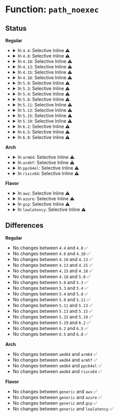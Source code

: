 # Function: <code>path_noexec</code>

## Status
<b>Regular</b>
<ul>
<li>
<details>
<summary>In <code>4.4</code>: Selective Inline ⚠️</summary>

```c
bool path_noexec(const struct path *path);
```

**Collision:** Unique Global

**Inline:** Selective

**Transformation:** False

**Instances:**

```
In fs/exec.c (ffffffff81211ff0)
Location: fs/exec.c:103
Inline: True
Inline callers:
  - fs/exec.c:do_open_execat
  - fs/exec.c:SyS_uselib
Direct callers:
  - kernel/sys.c:prctl_set_mm_exe_file
  - mm/mmap.c:do_mmap
  - mm/mmap.c:do_mmap
  - fs/open.c:SyS_access
  - security/security.c:security_mmap_file
```
**Symbols:**

```
ffffffff81211ff0-ffffffff81212017: path_noexec (STB_GLOBAL)
```
</details>
</li>
<li>
<details>
<summary>In <code>4.8</code>: Selective Inline ⚠️</summary>

```c
bool path_noexec(const struct path *path);
```

**Collision:** Unique Global

**Inline:** Selective

**Transformation:** False

**Instances:**

```
In fs/exec.c (ffffffff81238c04)
Location: fs/exec.c:104
Inline: True
Inline callers:
  - fs/exec.c:do_open_execat
  - fs/exec.c:SyS_uselib
Direct callers:
  - kernel/sys.c:prctl_set_mm_exe_file
  - mm/mmap.c:do_mmap
  - mm/mmap.c:do_mmap
  - fs/open.c:SyS_access
  - security/security.c:security_mmap_file
```
**Symbols:**

```
ffffffff81238ac0-ffffffff81238ae7: path_noexec (STB_GLOBAL)
```
</details>
</li>
<li>
<details>
<summary>In <code>4.10</code>: Selective Inline ⚠️</summary>

```c
bool path_noexec(const struct path *path);
```

**Collision:** Unique Global

**Inline:** Selective

**Transformation:** False

**Instances:**

```
In fs/exec.c (ffffffff8124b8b4)
Location: fs/exec.c:104
Inline: True
Inline callers:
  - fs/exec.c:do_open_execat
  - fs/exec.c:SyS_uselib
Direct callers:
  - kernel/sys.c:prctl_set_mm_exe_file
  - mm/mmap.c:do_mmap
  - mm/mmap.c:do_mmap
  - fs/open.c:SyS_access
  - security/security.c:security_mmap_file
```
**Symbols:**

```
ffffffff8124b770-ffffffff8124b797: path_noexec (STB_GLOBAL)
```
</details>
</li>
<li>
<details>
<summary>In <code>4.13</code>: Selective Inline ⚠️</summary>

```c
bool path_noexec(const struct path *path);
```

**Collision:** Unique Global

**Inline:** Selective

**Transformation:** False

**Instances:**

```
In fs/exec.c (ffffffff812579ae)
Location: fs/exec.c:109
Inline: True
Inline callers:
  - fs/exec.c:do_open_execat
  - fs/exec.c:SyS_uselib
Direct callers:
  - kernel/sys.c:prctl_set_mm_exe_file
  - mm/mmap.c:do_mmap
  - mm/mmap.c:do_mmap
  - fs/open.c:SyS_access
  - security/security.c:security_mmap_file
```
**Symbols:**

```
ffffffff812578a0-ffffffff812578c7: path_noexec (STB_GLOBAL)
```
</details>
</li>
<li>
<details>
<summary>In <code>4.15</code>: Selective Inline ⚠️</summary>

```c
bool path_noexec(const struct path *path);
```

**Collision:** Unique Global

**Inline:** Selective

**Transformation:** False

**Instances:**

```
In fs/exec.c (ffffffff81279c7e)
Location: fs/exec.c:109
Inline: True
Inline callers:
  - fs/exec.c:do_open_execat
  - fs/exec.c:SyS_uselib
Direct callers:
  - kernel/sys.c:prctl_set_mm_exe_file
  - mm/mmap.c:do_mmap
  - mm/mmap.c:do_mmap
  - fs/open.c:SyS_access
  - security/security.c:security_mmap_file
```
**Symbols:**

```
ffffffff81279af0-ffffffff81279b17: path_noexec (STB_GLOBAL)
```
</details>
</li>
<li>
<details>
<summary>In <code>4.18</code>: Selective Inline ⚠️</summary>

```c
bool path_noexec(const struct path *path);
```

**Collision:** Unique Global

**Inline:** Selective

**Transformation:** False

**Instances:**

```
In fs/exec.c (ffffffff812a085a)
Location: fs/exec.c:109
Inline: True
Inline callers:
  - fs/exec.c:do_open_execat
  - fs/exec.c:__ia32_sys_uselib
  - fs/exec.c:__x64_sys_uselib
Direct callers:
  - kernel/sys.c:prctl_set_mm_exe_file
  - mm/mmap.c:do_mmap
  - mm/mmap.c:do_mmap
  - fs/open.c:do_faccessat
  - security/security.c:security_mmap_file
```
**Symbols:**

```
ffffffff812a06d0-ffffffff812a06f7: path_noexec (STB_GLOBAL)
```
</details>
</li>
<li>
<details>
<summary>In <code>5.0</code>: Selective Inline ⚠️</summary>

```c
bool path_noexec(const struct path *path);
```

**Collision:** Unique Global

**Inline:** Selective

**Transformation:** False

**Instances:**

```
In fs/exec.c (ffffffff812b583e)
Location: fs/exec.c:109
Inline: True
Inline callers:
  - fs/exec.c:do_open_execat
  - fs/exec.c:__ia32_sys_uselib
  - fs/exec.c:__x64_sys_uselib
Direct callers:
  - kernel/sys.c:prctl_set_mm_exe_file
  - mm/mmap.c:do_mmap
  - mm/mmap.c:do_mmap
  - fs/open.c:do_faccessat
  - security/security.c:security_mmap_file
```
**Symbols:**

```
ffffffff812b56b0-ffffffff812b56d7: path_noexec (STB_GLOBAL)
```
</details>
</li>
<li>
<details>
<summary>In <code>5.3</code>: Selective Inline ⚠️</summary>

```c
bool path_noexec(const struct path *path);
```

**Collision:** Unique Global

**Inline:** Selective

**Transformation:** False

**Instances:**

```
In fs/exec.c (ffffffff812d2624)
Location: fs/exec.c:110
Inline: True
Inline callers:
  - fs/exec.c:do_open_execat
  - fs/exec.c:__ia32_sys_uselib
  - fs/exec.c:__x64_sys_uselib
Direct callers:
  - kernel/sys.c:prctl_set_mm_exe_file
  - mm/mmap.c:do_mmap
  - mm/mmap.c:do_mmap
  - fs/open.c:do_faccessat
  - security/security.c:security_mmap_file
```
**Symbols:**

```
ffffffff812d2460-ffffffff812d2487: path_noexec (STB_GLOBAL)
```
</details>
</li>
<li>
<details>
<summary>In <code>5.4</code>: Selective Inline ⚠️</summary>

```c
bool path_noexec(const struct path *path);
```

**Collision:** Unique Global

**Inline:** Selective

**Transformation:** False

**Instances:**

```
In fs/exec.c (ffffffff812e4134)
Location: fs/exec.c:110
Inline: True
Inline callers:
  - fs/exec.c:do_open_execat
  - fs/exec.c:__ia32_sys_uselib
  - fs/exec.c:__x64_sys_uselib
Direct callers:
  - kernel/sys.c:prctl_set_mm_exe_file
  - mm/mmap.c:do_mmap
  - mm/mmap.c:do_mmap
  - fs/open.c:do_faccessat
  - security/security.c:security_mmap_file
```
**Symbols:**

```
ffffffff812e3ff0-ffffffff812e4017: path_noexec (STB_GLOBAL)
```
</details>
</li>
<li>
<details>
<summary>In <code>5.8</code>: Selective Inline ⚠️</summary>

```c
bool path_noexec(const struct path *path);
```

**Collision:** Unique Global

**Inline:** Selective

**Transformation:** False

**Instances:**

```
In fs/exec.c (ffffffff8131c64e)
Location: fs/exec.c:109
Inline: True
Inline callers:
  - fs/exec.c:do_open_execat
  - fs/exec.c:__do_sys_uselib
Direct callers:
  - kernel/sys.c:prctl_set_mm_exe_file
  - mm/mmap.c:do_mmap
  - mm/mmap.c:do_mmap
  - fs/open.c:do_faccessat
  - security/security.c:security_mmap_file
```
**Symbols:**

```
ffffffff8131b3a0-ffffffff8131b3c7: path_noexec (STB_GLOBAL)
```
</details>
</li>
<li>
<details>
<summary>In <code>5.11</code>: Selective Inline ⚠️</summary>

```c
bool path_noexec(const struct path *path);
```

**Collision:** Unique Global

**Inline:** Selective

**Transformation:** False

**Instances:**

```
In fs/exec.c (ffffffff813281a3)
Location: fs/exec.c:112
Inline: True
Inline callers:
  - fs/exec.c:do_open_execat
  - fs/exec.c:__do_sys_uselib
Direct callers:
  - kernel/sys.c:prctl_set_mm_exe_file
  - mm/mmap.c:do_mmap
  - mm/mmap.c:do_mmap
  - fs/open.c:do_faccessat
  - fs/namei.c:may_open
  - security/security.c:security_mmap_file
```
**Symbols:**

```
ffffffff813269d0-ffffffff813269f7: path_noexec (STB_GLOBAL)
```
</details>
</li>
<li>
<details>
<summary>In <code>5.13</code>: Selective Inline ⚠️</summary>

```c
bool path_noexec(const struct path *path);
```

**Collision:** Unique Global

**Inline:** Selective

**Transformation:** False

**Instances:**

```
In fs/exec.c (ffffffff8132e0c7)
Location: fs/exec.c:112
Inline: True
Inline callers:
  - fs/exec.c:do_open_execat
  - fs/exec.c:__do_sys_uselib
Direct callers:
  - kernel/sys.c:prctl_set_mm_exe_file
  - mm/mmap.c:do_mmap
  - mm/mmap.c:do_mmap
  - fs/open.c:do_faccessat
  - fs/namei.c:may_open
  - security/security.c:security_mmap_file
```
**Symbols:**

```
ffffffff8132f510-ffffffff8132f537: path_noexec (STB_GLOBAL)
```
</details>
</li>
<li>
<details>
<summary>In <code>5.15</code>: Selective Inline ⚠️</summary>

```c
bool path_noexec(const struct path *path);
```

**Collision:** Unique Global

**Inline:** Selective

**Transformation:** False

**Instances:**

```
In fs/exec.c (ffffffff8137b8b7)
Location: fs/exec.c:109
Inline: True
Inline callers:
  - fs/exec.c:do_open_execat
  - fs/exec.c:__do_sys_uselib
Direct callers:
  - kernel/sys.c:prctl_set_mm_exe_file
  - mm/mmap.c:do_mmap
  - mm/mmap.c:do_mmap
  - fs/open.c:do_faccessat
  - fs/namei.c:may_open
  - security/security.c:security_mmap_file
```
**Symbols:**

```
ffffffff8137a2d0-ffffffff8137a2f7: path_noexec (STB_GLOBAL)
```
</details>
</li>
<li>
<details>
<summary>In <code>5.19</code>: Selective Inline ⚠️</summary>

```c
bool path_noexec(const struct path *path);
```

**Collision:** Unique Global

**Inline:** Selective

**Transformation:** False

**Instances:**

```
In fs/exec.c (ffffffff813fc14f)
Location: fs/exec.c:109
Inline: True
Inline callers:
  - fs/exec.c:do_open_execat
  - fs/exec.c:__do_sys_uselib
Direct callers:
  - kernel/sys.c:prctl_set_mm_exe_file
  - mm/mmap.c:do_mmap
  - mm/mmap.c:do_mmap
  - fs/open.c:do_faccessat
  - fs/namei.c:may_open
  - security/security.c:security_mmap_file
```
**Symbols:**

```
ffffffff813fc9f0-ffffffff813fca1f: path_noexec (STB_GLOBAL)
```
</details>
</li>
<li>
<details>
<summary>In <code>6.2</code>: Selective Inline ⚠️</summary>

```c
bool path_noexec(const struct path *path);
```

**Collision:** Unique Global

**Inline:** Selective

**Transformation:** False

**Instances:**

```
In fs/exec.c (ffffffff81485bbf)
Location: fs/exec.c:109
Inline: True
Inline callers:
  - fs/exec.c:do_open_execat
  - fs/exec.c:__do_sys_uselib
Direct callers:
  - kernel/sys.c:prctl_set_mm_exe_file
  - mm/mmap.c:do_mmap
  - mm/mmap.c:do_mmap
  - fs/open.c:do_faccessat
  - fs/namei.c:may_open
  - security/security.c:security_mmap_file
```
**Symbols:**

```
ffffffff81486540-ffffffff8148656f: path_noexec (STB_GLOBAL)
```
</details>
</li>
<li>
<details>
<summary>In <code>6.5</code>: Selective Inline ⚠️</summary>

```c
bool path_noexec(const struct path *path);
```

**Collision:** Unique Global

**Inline:** Selective

**Transformation:** False

**Instances:**

```
In fs/exec.c (ffffffff814b98b1)
Location: fs/exec.c:110
Inline: True
Inline callers:
  - fs/exec.c:do_open_execat
  - fs/exec.c:__ia32_sys_uselib
  - fs/exec.c:__x64_sys_uselib
Direct callers:
  - kernel/sys.c:prctl_set_mm_exe_file
  - mm/mmap.c:do_mmap
  - mm/mmap.c:do_mmap
  - fs/open.c:do_faccessat
  - fs/namei.c:may_open
  - security/security.c:security_mmap_file
```
**Symbols:**

```
ffffffff814bb1f0-ffffffff814bb21f: path_noexec (STB_GLOBAL)
```
</details>
</li>
<li>
<details>
<summary>In <code>6.8</code>: Selective Inline ⚠️</summary>

```c
bool path_noexec(const struct path *path);
```

**Collision:** Unique Global

**Inline:** Selective

**Transformation:** False

**Instances:**

```
In fs/exec.c (ffffffff814ebda1)
Location: fs/exec.c:111
Inline: True
Inline callers:
  - fs/exec.c:do_open_execat
  - fs/exec.c:__ia32_sys_uselib
  - fs/exec.c:__x64_sys_uselib
Direct callers:
  - kernel/sys.c:prctl_set_mm_exe_file
  - mm/mmap.c:do_mmap
  - mm/mmap.c:do_mmap
  - fs/open.c:do_faccessat
  - fs/namei.c:may_open
  - security/security.c:security_mmap_file
```
**Symbols:**

```
ffffffff814ed760-ffffffff814ed78f: path_noexec (STB_GLOBAL)
```
</details>
</li>
</ul>
<b>Arch</b>
<ul>
<li>
<details>
<summary>In <code>arm64</code>: Selective Inline ⚠️</summary>

```c
bool path_noexec(const struct path *path);
```

**Collision:** Unique Global

**Inline:** Selective

**Transformation:** False

**Instances:**

```
In fs/exec.c (ffff80001038cf8c)
Location: fs/exec.c:110
Inline: True
Inline callers:
  - fs/exec.c:do_open_execat
  - fs/exec.c:__arm64_sys_uselib
Direct callers:
  - kernel/sys.c:prctl_set_mm_exe_file
  - mm/mmap.c:do_mmap
  - mm/mmap.c:do_mmap
  - fs/open.c:do_faccessat
  - security/security.c:security_mmap_file
```
**Symbols:**

```
ffff80001038bb30-ffff80001038bb7c: path_noexec (STB_GLOBAL)
```
</details>
</li>
<li>
<details>
<summary>In <code>armhf</code>: Selective Inline ⚠️</summary>

```c
bool path_noexec(const struct path *path);
```

**Collision:** Unique Global

**Inline:** Selective

**Transformation:** False

**Instances:**

```
In fs/exec.c (c05738e8)
Location: fs/exec.c:110
Inline: True
Inline callers:
  - fs/exec.c:do_open_execat
  - fs/exec.c:__se_sys_uselib
Direct callers:
  - kernel/sys.c:prctl_set_mm_exe_file
  - mm/mmap.c:do_mmap
  - mm/mmap.c:do_mmap
  - fs/open.c:do_faccessat
  - security/security.c:security_mmap_file
```
**Symbols:**

```
c05735a0-c05735d4: path_noexec (STB_GLOBAL)
```
</details>
</li>
<li>
<details>
<summary>In <code>ppc64el</code>: Selective Inline ⚠️</summary>

```c
bool path_noexec(const struct path *path);
```

**Collision:** Unique Global

**Inline:** Selective

**Transformation:** False

**Instances:**

```
In fs/exec.c (c000000000483280)
Location: fs/exec.c:110
Inline: True
Inline callers:
  - fs/exec.c:do_open_execat
  - fs/exec.c:__se_sys_uselib
Direct callers:
  - kernel/sys.c:prctl_set_mm_exe_file
  - mm/mmap.c:do_mmap
  - mm/mmap.c:do_mmap
  - fs/open.c:do_faccessat
  - security/security.c:security_mmap_file
```
**Symbols:**

```
c000000000482fa0-c000000000482fd8: path_noexec (STB_GLOBAL)
```
</details>
</li>
<li>
<details>
<summary>In <code>riscv64</code>: Selective Inline ⚠️</summary>

```c
bool path_noexec(const struct path *path);
```

**Collision:** Unique Global

**Inline:** Selective

**Transformation:** False

**Instances:**

```
In fs/exec.c (ffffffe00025d094)
Location: fs/exec.c:110
Inline: True
Inline callers:
  - fs/exec.c:do_open_execat
  - fs/exec.c:__se_sys_uselib
Direct callers:
  - kernel/sys.c:prctl_set_mm_exe_file
  - mm/mmap.c:do_mmap
  - mm/mmap.c:do_mmap
  - fs/open.c:do_faccessat
  - security/security.c:security_mmap_file
```
**Symbols:**

```
ffffffe00025ceca-ffffffe00025cefc: path_noexec (STB_GLOBAL)
```
</details>
</li>
</ul>
<b>Flavor</b>
<ul>
<li>
<details>
<summary>In <code>aws</code>: Selective Inline ⚠️</summary>

```c
bool path_noexec(const struct path *path);
```

**Collision:** Unique Global

**Inline:** Selective

**Transformation:** False

**Instances:**

```
In fs/exec.c (ffffffff812dc714)
Location: fs/exec.c:110
Inline: True
Inline callers:
  - fs/exec.c:do_open_execat
  - fs/exec.c:__ia32_sys_uselib
  - fs/exec.c:__x64_sys_uselib
Direct callers:
  - kernel/sys.c:prctl_set_mm_exe_file
  - mm/mmap.c:do_mmap
  - mm/mmap.c:do_mmap
  - fs/open.c:do_faccessat
  - security/security.c:security_mmap_file
```
**Symbols:**

```
ffffffff812dc5d0-ffffffff812dc5f7: path_noexec (STB_GLOBAL)
```
</details>
</li>
<li>
<details>
<summary>In <code>azure</code>: Selective Inline ⚠️</summary>

```c
bool path_noexec(const struct path *path);
```

**Collision:** Unique Global

**Inline:** Selective

**Transformation:** False

**Instances:**

```
In fs/exec.c (ffffffff812cd394)
Location: fs/exec.c:110
Inline: True
Inline callers:
  - fs/exec.c:do_open_execat
  - fs/exec.c:__ia32_sys_uselib
  - fs/exec.c:__x64_sys_uselib
Direct callers:
  - kernel/sys.c:prctl_set_mm_exe_file
  - mm/mmap.c:do_mmap
  - mm/mmap.c:do_mmap
  - fs/open.c:do_faccessat
  - security/security.c:security_mmap_file
```
**Symbols:**

```
ffffffff812cd250-ffffffff812cd277: path_noexec (STB_GLOBAL)
```
</details>
</li>
<li>
<details>
<summary>In <code>gcp</code>: Selective Inline ⚠️</summary>

```c
bool path_noexec(const struct path *path);
```

**Collision:** Unique Global

**Inline:** Selective

**Transformation:** False

**Instances:**

```
In fs/exec.c (ffffffff812da524)
Location: fs/exec.c:110
Inline: True
Inline callers:
  - fs/exec.c:do_open_execat
  - fs/exec.c:__ia32_sys_uselib
  - fs/exec.c:__x64_sys_uselib
Direct callers:
  - kernel/sys.c:prctl_set_mm_exe_file
  - mm/mmap.c:do_mmap
  - mm/mmap.c:do_mmap
  - fs/open.c:do_faccessat
  - security/security.c:security_mmap_file
```
**Symbols:**

```
ffffffff812da3e0-ffffffff812da407: path_noexec (STB_GLOBAL)
```
</details>
</li>
<li>
<details>
<summary>In <code>lowlatency</code>: Selective Inline ⚠️</summary>

```c
bool path_noexec(const struct path *path);
```

**Collision:** Unique Global

**Inline:** Selective

**Transformation:** False

**Instances:**

```
In fs/exec.c (ffffffff812eb3c4)
Location: fs/exec.c:110
Inline: True
Inline callers:
  - fs/exec.c:do_open_execat
  - fs/exec.c:__ia32_sys_uselib
  - fs/exec.c:__x64_sys_uselib
Direct callers:
  - kernel/sys.c:prctl_set_mm_exe_file
  - mm/mmap.c:do_mmap
  - mm/mmap.c:do_mmap
  - fs/open.c:do_faccessat
  - security/security.c:security_mmap_file
```
**Symbols:**

```
ffffffff812eb210-ffffffff812eb237: path_noexec (STB_GLOBAL)
```
</details>
</li>
</ul>

## Differences
<b>Regular</b>
<ul>
<li>
No changes between <code>4.4</code> and <code>4.8</code> ✅
</li>
<li>
No changes between <code>4.8</code> and <code>4.10</code> ✅
</li>
<li>
No changes between <code>4.10</code> and <code>4.13</code> ✅
</li>
<li>
No changes between <code>4.13</code> and <code>4.15</code> ✅
</li>
<li>
No changes between <code>4.15</code> and <code>4.18</code> ✅
</li>
<li>
No changes between <code>4.18</code> and <code>5.0</code> ✅
</li>
<li>
No changes between <code>5.0</code> and <code>5.3</code> ✅
</li>
<li>
No changes between <code>5.3</code> and <code>5.4</code> ✅
</li>
<li>
No changes between <code>5.4</code> and <code>5.8</code> ✅
</li>
<li>
No changes between <code>5.8</code> and <code>5.11</code> ✅
</li>
<li>
No changes between <code>5.11</code> and <code>5.13</code> ✅
</li>
<li>
No changes between <code>5.13</code> and <code>5.15</code> ✅
</li>
<li>
No changes between <code>5.15</code> and <code>5.19</code> ✅
</li>
<li>
No changes between <code>5.19</code> and <code>6.2</code> ✅
</li>
<li>
No changes between <code>6.2</code> and <code>6.5</code> ✅
</li>
<li>
No changes between <code>6.5</code> and <code>6.8</code> ✅
</li>
</ul>
<b>Arch</b>
<ul>
<li>
No changes between <code>amd64</code> and <code>arm64</code> ✅
</li>
<li>
No changes between <code>amd64</code> and <code>armhf</code> ✅
</li>
<li>
No changes between <code>amd64</code> and <code>ppc64el</code> ✅
</li>
<li>
No changes between <code>amd64</code> and <code>riscv64</code> ✅
</li>
</ul>
<b>Flavor</b>
<ul>
<li>
No changes between <code>generic</code> and <code>aws</code> ✅
</li>
<li>
No changes between <code>generic</code> and <code>azure</code> ✅
</li>
<li>
No changes between <code>generic</code> and <code>gcp</code> ✅
</li>
<li>
No changes between <code>generic</code> and <code>lowlatency</code> ✅
</li>
</ul>
